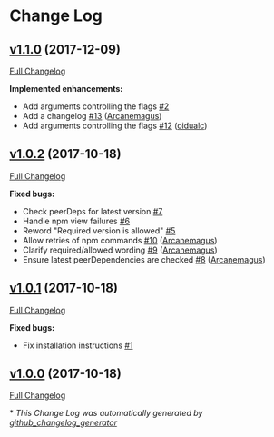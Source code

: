 # Change Log

## [v1.1.0](https://github.com/Arcanemagus/check-peer-deps/tree/v1.1.0) (2017-12-09)

[Full Changelog](https://github.com/Arcanemagus/check-peer-deps/compare/v1.0.2...v1.1.0)

**Implemented enhancements:**

- Add arguments controlling the flags [\#2](https://github.com/Arcanemagus/check-peer-deps/issues/2)
- Add a changelog [\#13](https://github.com/Arcanemagus/check-peer-deps/pull/13) ([Arcanemagus](https://github.com/Arcanemagus))
- Add arguments controlling the flags [\#12](https://github.com/Arcanemagus/check-peer-deps/pull/12) ([oidualc](https://github.com/oidualc))

## [v1.0.2](https://github.com/Arcanemagus/check-peer-deps/tree/v1.0.2) (2017-10-18)

[Full Changelog](https://github.com/Arcanemagus/check-peer-deps/compare/v1.0.1...v1.0.2)

**Fixed bugs:**

- Check peerDeps for latest version [\#7](https://github.com/Arcanemagus/check-peer-deps/issues/7)
- Handle npm view failures [\#6](https://github.com/Arcanemagus/check-peer-deps/issues/6)
- Reword "Required version is allowed" [\#5](https://github.com/Arcanemagus/check-peer-deps/issues/5)
- Allow retries of npm commands [\#10](https://github.com/Arcanemagus/check-peer-deps/pull/10) ([Arcanemagus](https://github.com/Arcanemagus))
- Clarify required/allowed wording [\#9](https://github.com/Arcanemagus/check-peer-deps/pull/9) ([Arcanemagus](https://github.com/Arcanemagus))
- Ensure latest peerDependencies are checked [\#8](https://github.com/Arcanemagus/check-peer-deps/pull/8) ([Arcanemagus](https://github.com/Arcanemagus))

## [v1.0.1](https://github.com/Arcanemagus/check-peer-deps/tree/v1.0.1) (2017-10-18)

[Full Changelog](https://github.com/Arcanemagus/check-peer-deps/compare/v1.0.0...v1.0.1)

**Fixed bugs:**

- Fix installation instructions [\#1](https://github.com/Arcanemagus/check-peer-deps/issues/1)

## [v1.0.0](https://github.com/Arcanemagus/check-peer-deps/tree/v1.0.0) (2017-10-18)

[Full Changelog](https://github.com/Arcanemagus/check-peer-deps/compare/854989ea21211fa9329021046eba95f056237da0...v1.0.0)



\* *This Change Log was automatically generated by [github_changelog_generator](https://github.com/skywinder/Github-Changelog-Generator)*
